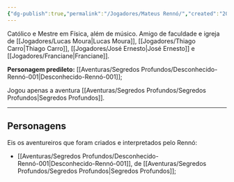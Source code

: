 ```yaml
---
{"dg-publish":true,"permalink":"/Jogadores/Mateus Rennó/","created":"2025-10-14T10:28:51.948-03:00"}
---
```


Católico e Mestre em Física, além de músico.
Amigo de faculdade e igreja de [[Jogadores/Lucas Moura\|Lucas Moura]], [[Jogadores/Thiago Carro\|Thiago Carro]], [[Jogadores/José Ernesto\|José Ernesto]] e [[Jogadores/Franciane\|Franciane]].

**Personagem predileto:** [[Aventuras/Segredos Profundos/Desconhecido-Rennó-001\|Desconhecido-Rennó-001]];

Jogou apenas a aventura [[Aventuras/Segredos Profundos/Segredos Profundos\|Segredos Profundos]].

---
## Personagens
Eis os aventureiros que foram criados e interpretados pelo Rennó:
- [[Aventuras/Segredos Profundos/Desconhecido-Rennó-001\|Desconhecido-Rennó-001]], de [[Aventuras/Segredos Profundos/Segredos Profundos\|Segredos Profundos]];